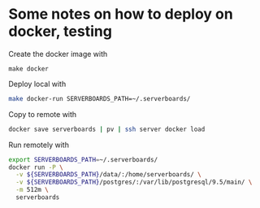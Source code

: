 # Some notes on how to deploy on docker, testing

Create the docker image with

```
make docker
```

Deploy local with

```bash
make docker-run SERVERBOARDS_PATH=~/.serverboards/
```

Copy to remote with

```bash
docker save serverboards | pv | ssh server docker load
```

Run remotely with

```bash
export SERVERBOARDS_PATH=~/.serverboards/
docker run -P \
  -v ${SERVERBOARDS_PATH}/data/:/home/serverboards/ \
  -v ${SERVERBOARDS_PATH}/postgres/:/var/lib/postgresql/9.5/main/ \
  -m 512m \
  serverboards
```
